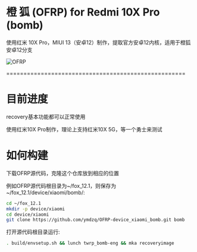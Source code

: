 # 橙 狐 (OFRP) for Redmi 10X Pro (bomb)
使用红米 10X Pro，MIUI 13（安卓12）制作，提取官方安卓12内核，适用于橙狐安卓12分支

![OFRP](https://image.ibb.co/cTMWux/logo.jpg "OFRP")

====================================================

# 目前进度
recovery基本功能都可以正常使用

使用红米10X Pro制作，理论上支持红米10X 5G，等一个勇士来测试

# 如何构建
下载OFRP源代码，克隆这个仓库放到相应的位置

例如OFRP源代码根目录为~/fox_12.1，则保存为~/fox_12.1/device/xiaomi/bomb/:

```bash
cd ~/fox_12.1
mkdir -p device/xiaomi
cd device/xiaomi
git clone https://github.com/ymdzq/OFRP-device_xiaomi_bomb.git bomb
```

打开源代码根目录运行:

```bash
. build/envsetup.sh && lunch twrp_bomb-eng && mka recoveryimage
```
